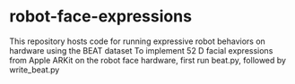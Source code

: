 # robot-face-expressions
This repository hosts code for running expressive robot behaviors on hardware using the BEAT dataset
To implement 52 D facial expressions from Apple ARKit on the robot face hardware, first run beat.py, followed by write_beat.py
